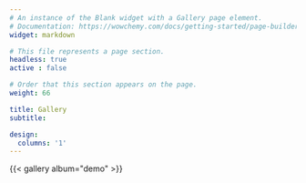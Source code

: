 ```yaml
---
# An instance of the Blank widget with a Gallery page element.
# Documentation: https://wowchemy.com/docs/getting-started/page-builder/
widget: markdown

# This file represents a page section.
headless: true
active : false

# Order that this section appears on the page.
weight: 66

title: Gallery
subtitle:

design:
  columns: '1'
---
```


{{< gallery album="demo" >}}
